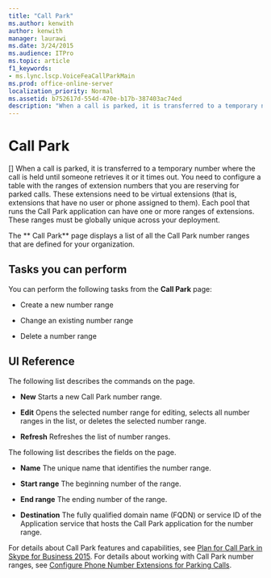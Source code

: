 ```yaml
---
title: "Call Park"
ms.author: kenwith
author: kenwith
manager: laurawi
ms.date: 3/24/2015
ms.audience: ITPro
ms.topic: article
f1_keywords:
- ms.lync.lscp.VoiceFeaCallParkMain
ms.prod: office-online-server
localization_priority: Normal
ms.assetid: b752617d-554d-470e-b17b-387403ac74ed
description: "When a call is parked, it is transferred to a temporary number where the call is held until someone retrieves it or it times out. You need to configure a table with the ranges of extension numbers that you are reserving for parked calls. These extensions need to be virtual extensions (that is, extensions that have no user or phone assigned to them). Each pool that runs the Call Park application can have one or more ranges of extensions. These ranges must be globally unique across your deployment."
---
```


# Call Park
[]
When a call is parked, it is transferred to a temporary number where the call is held until someone retrieves it or it times out. You need to configure a table with the ranges of extension numbers that you are reserving for parked calls. These extensions need to be virtual extensions (that is, extensions that have no user or phone assigned to them). Each pool that runs the Call Park application can have one or more ranges of extensions. These ranges must be globally unique across your deployment.
  
The ** Call Park** page displays a list of all the Call Park number ranges that are defined for your organization.
  
## Tasks you can perform

You can perform the following tasks from the **Call Park** page:
  
- Create a new number range
    
- Change an existing number range
    
- Delete a number range
    
## UI Reference

The following list describes the commands on the page.
  
- **New** Starts a new Call Park number range.
    
- **Edit** Opens the selected number range for editing, selects all number ranges in the list, or deletes the selected number range.
    
- **Refresh** Refreshes the list of number ranges.
    
The following list describes the fields on the page.
  
- **Name** The unique name that identifies the number range.
    
- **Start range** The beginning number of the range.
    
- **End range** The ending number of the range.
    
- **Destination** The fully qualified domain name (FQDN) or service ID of the Application service that hosts the Call Park application for the number range.
    
For details about Call Park features and capabilities, see [Plan for Call Park in Skype for Business 2015](../../plan-your-deployment/enterprise-voice-solution/call-park-0.md). For details about working with Call Park number ranges, see [Configure Phone Number Extensions for Parking Calls](http://technet.microsoft.com/library/fbf97624-9587-42a6-b276-1b69c574a74d.aspx).
  

